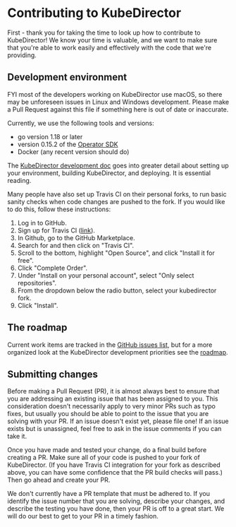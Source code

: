 # Contributing to KubeDirector

First - thank you for taking the time to look up how to contribute to KubeDirector! We know your time is valuable, and we want to make sure that you're able to work easily and effectively with the code that we're providing.

## Development environment

FYI most of the developers working on KubeDirector use macOS, so there may be unforeseen issues in Linux and Windows development. Please make a Pull Request against this file if something here is out of date or inaccurate.

Currently, we use the following tools and versions:

* go version 1.18 or later
* version 0.15.2 of the [Operator SDK](https://github.com/operator-framework/operator-sdk)
* Docker (any recent version should do)

The [KubeDirector development doc](https://github.com/bluek8s/kubedirector/blob/master/doc/kubedirector-development.md) goes into greater detail about setting up your environment, building KubeDirector, and deploying. It is essential reading.

Many people have also set up Travis CI on their personal forks, to run basic sanity checks when code changes are pushed to the fork. If you would like to do this, follow these instructions:

1. Log in to GitHub.
1. Sign up for Travis CI ([link](https://travis-ci.com/)).
1. In Github, go to the GitHub Marketplace.
1. Search for and then click on "Travis CI".
1. Scroll to the bottom, highlight "Open Source", and click "Install it for free".
1. Click "Complete Order".
1. Under "Install on your personal account", select "Only select repositories".
1. From the dropdown below the radio button, select your kubedirector fork.
1. Click "Install".

## The roadmap

Current work items are tracked in the [GitHub issues list](https://github.com/bluek8s/kubedirector/issues), but for a more organized look at the KubeDirector development priorities see the [roadmap](https://github.com/bluek8s/kubedirector/blob/master/ROADMAP.md).

## Submitting changes

Before making a Pull Request (PR), it is almost always best to ensure that you are addressing an existing issue that has been assigned to you. This consideration doesn't necessarily apply to very minor PRs such as typo fixes, but usually you should be able to point to the issue that you are solving with your PR. If an issue doesn't exist yet, please file one! If an issue exists but is unassigned, feel free to ask in the issue comments if you can take it.

Once you have made and tested your change, do a final build before creating a PR. Make sure all of your code is pushed to your fork of KubeDirector. (If you have Travis CI integration for your fork as described above, you can have some confidence that the PR build checks will pass.) Then go ahead and create your PR.

We don't currently have a PR template that must be adhered to. If you identify the issue number that you are solving, describe your changes, and describe the testing you have done, then your PR is off to a great start. We will do our best to get to your PR in a timely fashion.
